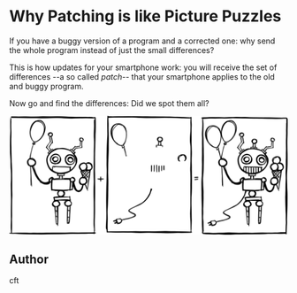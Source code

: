 <!-- BEGIN TITLE -->
# Why Patching is like Picture Puzzles
<!-- END TITLE -->

<!-- BEGIN BODY -->
If you have a buggy version of a program and a corrected one: why
send the whole program instead of just the small differences?

This is how updates for your smartphone work: you will receive the
set of differences --a so called _patch_-- that your smartphone applies
to the old and buggy program.

Now go and find the differences: Did we spot them all?
<!-- END BODY -->

![spot the diff](../images/image-052-patch.svg)

## Author
<!-- BEGIN AUTHOR -->
cft
<!-- END AUTHOR -->
